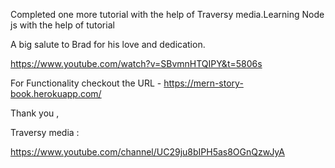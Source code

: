 Completed one more tutorial with the help of Traversy media.Learning Node js with the help of tutorial 

A big salute to Brad for his love and dedication.

https://www.youtube.com/watch?v=SBvmnHTQIPY&t=5806s

For Functionality checkout the URL - https://mern-story-book.herokuapp.com/

Thank you ,

Traversy media  :
 
 https://www.youtube.com/channel/UC29ju8bIPH5as8OGnQzwJyA